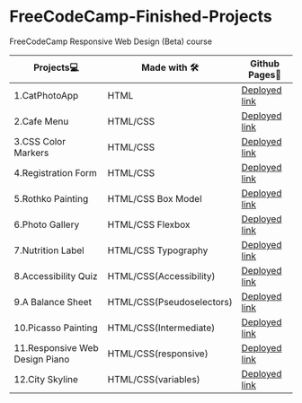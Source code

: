 # FreeCodeCamp-Finished-Projects
FreeCodeCamp Responsive Web Design (Beta) course

|**Projects💻**|**Made with 🛠**|**Github Pages:link:**|
|----------------------------|----------------------|----------------------------|
|1.CatPhotoApp|HTML|[Deployed link](https://kanyshaiosmonova.github.io/FreeCodeCamp-Finished-Projects/CatPhotoApp/index.html)|
|2.Cafe Menu|HTML/CSS|[Deployed link](https://kanyshaiosmonova.github.io/FreeCodeCamp-Finished-Projects/Cafe-Menu/index.html)|
|3.CSS Color Markers |HTML/CSS|[Deployed link](https://kanyshaiosmonova.github.io/FreeCodeCamp-Finished-Projects/CSS-Color-Markers/index.html)|
|4.Registration Form |HTML/CSS|[Deployed link](https://kanyshaiosmonova.github.io/FreeCodeCamp-Finished-Projects/Registration-Form/index.html)|
|5.Rothko Painting |HTML/CSS Box Model|[Deployed link](https://kanyshaiosmonova.github.io/FreeCodeCamp-Finished-Projects/Rothko-Painting/index.html)|
|6.Photo Gallery |HTML/CSS Flexbox|[Deployed link](https://kanyshaiosmonova.github.io/FreeCodeCamp-Finished-Projects/Photo-Gallery/index.html)|
|7.Nutrition Label |HTML/CSS Typography|[Deployed link](https://kanyshaiosmonova.github.io/FreeCodeCamp-Finished-Projects/Nutrition-Label/index.html)|
|8.Accessibility Quiz |HTML/CSS(Accessibility)|[Deployed link](https://kanyshaiosmonova.github.io/FreeCodeCamp-Finished-Projects/Accessibility-Quiz/index.html)|
|9.A Balance Sheet |HTML/CSS(Pseudoselectors)|[Deployed link](https://kanyshaiosmonova.github.io/FreeCodeCamp-Finished-Projects/Balance-Sheet/index.html)|
|10.Picasso Painting |HTML/CSS(Intermediate)|[Deployed link](https://kanyshaiosmonova.github.io/FreeCodeCamp-Finished-Projects/Picasso-Painting/index.html)|
|11.Responsive Web Design Piano |HTML/CSS(responsive)|[Deployed link](https://kanyshaiosmonova.github.io/FreeCodeCamp-Finished-Projects/Responsive-Web-Design-Piano/index.html)|
|12.City Skyline |HTML/CSS(variables)|[Deployed link](https://kanyshaiosmonova.github.io/FreeCodeCamp-Finished-Projects/City-Skyline/index.html)|



